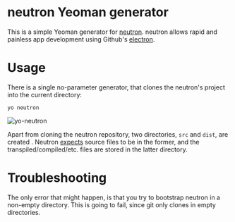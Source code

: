 # neutron Yeoman generator
This is a simple Yeoman generator for [neutron](https://github.com/yan-foto/neutron). neutron allows rapid and painless app development using Github's [electron](http://electron.atom.io/).

# Usage
There is a single no-parameter generator, that clones the neutron's project into the current directory:

```
yo neutron
```

![yo-neutron](https://cloud.githubusercontent.com/assets/1678441/9293185/912f51ac-4420-11e5-8417-4c030a6f13d3.png)

Apart from cloning the neutron repository, two directories, `src` and `dist`, are created . Neutron [expects](https://github.com/yan-foto/neutron#file-structure) source files to be in the former, and the transpiled/compiled/etc. files are stored in the latter directory. 

# Troubleshooting
The only error that might happen, is that you try to bootstrap neutron in a non-empty directory. This is going to fail, since git only clones in empty directories.
